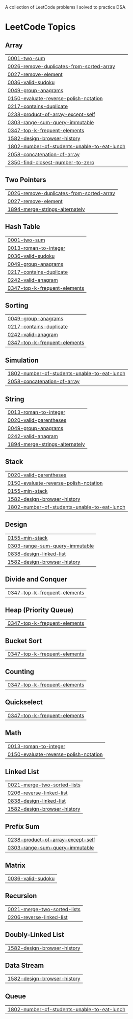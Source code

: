 A collection of LeetCode problems I solved to practice DSA.

<!---LeetCode Topics Start-->
# LeetCode Topics
## Array
|  |
| ------- |
| [0001-two-sum](https://github.com/PrakarshKamal/leetcode/tree/master/0001-two-sum) |
| [0026-remove-duplicates-from-sorted-array](https://github.com/PrakarshKamal/leetcode/tree/master/0026-remove-duplicates-from-sorted-array) |
| [0027-remove-element](https://github.com/PrakarshKamal/leetcode/tree/master/0027-remove-element) |
| [0036-valid-sudoku](https://github.com/PrakarshKamal/leetcode/tree/master/0036-valid-sudoku) |
| [0049-group-anagrams](https://github.com/PrakarshKamal/leetcode/tree/master/0049-group-anagrams) |
| [0150-evaluate-reverse-polish-notation](https://github.com/PrakarshKamal/leetcode/tree/master/0150-evaluate-reverse-polish-notation) |
| [0217-contains-duplicate](https://github.com/PrakarshKamal/leetcode/tree/master/0217-contains-duplicate) |
| [0238-product-of-array-except-self](https://github.com/PrakarshKamal/leetcode/tree/master/0238-product-of-array-except-self) |
| [0303-range-sum-query-immutable](https://github.com/PrakarshKamal/leetcode/tree/master/0303-range-sum-query-immutable) |
| [0347-top-k-frequent-elements](https://github.com/PrakarshKamal/leetcode/tree/master/0347-top-k-frequent-elements) |
| [1582-design-browser-history](https://github.com/PrakarshKamal/leetcode/tree/master/1582-design-browser-history) |
| [1802-number-of-students-unable-to-eat-lunch](https://github.com/PrakarshKamal/leetcode/tree/master/1802-number-of-students-unable-to-eat-lunch) |
| [2058-concatenation-of-array](https://github.com/PrakarshKamal/leetcode/tree/master/2058-concatenation-of-array) |
| [2350-find-closest-number-to-zero](https://github.com/PrakarshKamal/leetcode/tree/master/2350-find-closest-number-to-zero) |
## Two Pointers
|  |
| ------- |
| [0026-remove-duplicates-from-sorted-array](https://github.com/PrakarshKamal/leetcode/tree/master/0026-remove-duplicates-from-sorted-array) |
| [0027-remove-element](https://github.com/PrakarshKamal/leetcode/tree/master/0027-remove-element) |
| [1894-merge-strings-alternately](https://github.com/PrakarshKamal/leetcode/tree/master/1894-merge-strings-alternately) |
## Hash Table
|  |
| ------- |
| [0001-two-sum](https://github.com/PrakarshKamal/leetcode/tree/master/0001-two-sum) |
| [0013-roman-to-integer](https://github.com/PrakarshKamal/leetcode/tree/master/0013-roman-to-integer) |
| [0036-valid-sudoku](https://github.com/PrakarshKamal/leetcode/tree/master/0036-valid-sudoku) |
| [0049-group-anagrams](https://github.com/PrakarshKamal/leetcode/tree/master/0049-group-anagrams) |
| [0217-contains-duplicate](https://github.com/PrakarshKamal/leetcode/tree/master/0217-contains-duplicate) |
| [0242-valid-anagram](https://github.com/PrakarshKamal/leetcode/tree/master/0242-valid-anagram) |
| [0347-top-k-frequent-elements](https://github.com/PrakarshKamal/leetcode/tree/master/0347-top-k-frequent-elements) |
## Sorting
|  |
| ------- |
| [0049-group-anagrams](https://github.com/PrakarshKamal/leetcode/tree/master/0049-group-anagrams) |
| [0217-contains-duplicate](https://github.com/PrakarshKamal/leetcode/tree/master/0217-contains-duplicate) |
| [0242-valid-anagram](https://github.com/PrakarshKamal/leetcode/tree/master/0242-valid-anagram) |
| [0347-top-k-frequent-elements](https://github.com/PrakarshKamal/leetcode/tree/master/0347-top-k-frequent-elements) |
## Simulation
|  |
| ------- |
| [1802-number-of-students-unable-to-eat-lunch](https://github.com/PrakarshKamal/leetcode/tree/master/1802-number-of-students-unable-to-eat-lunch) |
| [2058-concatenation-of-array](https://github.com/PrakarshKamal/leetcode/tree/master/2058-concatenation-of-array) |
## String
|  |
| ------- |
| [0013-roman-to-integer](https://github.com/PrakarshKamal/leetcode/tree/master/0013-roman-to-integer) |
| [0020-valid-parentheses](https://github.com/PrakarshKamal/leetcode/tree/master/0020-valid-parentheses) |
| [0049-group-anagrams](https://github.com/PrakarshKamal/leetcode/tree/master/0049-group-anagrams) |
| [0242-valid-anagram](https://github.com/PrakarshKamal/leetcode/tree/master/0242-valid-anagram) |
| [1894-merge-strings-alternately](https://github.com/PrakarshKamal/leetcode/tree/master/1894-merge-strings-alternately) |
## Stack
|  |
| ------- |
| [0020-valid-parentheses](https://github.com/PrakarshKamal/leetcode/tree/master/0020-valid-parentheses) |
| [0150-evaluate-reverse-polish-notation](https://github.com/PrakarshKamal/leetcode/tree/master/0150-evaluate-reverse-polish-notation) |
| [0155-min-stack](https://github.com/PrakarshKamal/leetcode/tree/master/0155-min-stack) |
| [1582-design-browser-history](https://github.com/PrakarshKamal/leetcode/tree/master/1582-design-browser-history) |
| [1802-number-of-students-unable-to-eat-lunch](https://github.com/PrakarshKamal/leetcode/tree/master/1802-number-of-students-unable-to-eat-lunch) |
## Design
|  |
| ------- |
| [0155-min-stack](https://github.com/PrakarshKamal/leetcode/tree/master/0155-min-stack) |
| [0303-range-sum-query-immutable](https://github.com/PrakarshKamal/leetcode/tree/master/0303-range-sum-query-immutable) |
| [0838-design-linked-list](https://github.com/PrakarshKamal/leetcode/tree/master/0838-design-linked-list) |
| [1582-design-browser-history](https://github.com/PrakarshKamal/leetcode/tree/master/1582-design-browser-history) |
## Divide and Conquer
|  |
| ------- |
| [0347-top-k-frequent-elements](https://github.com/PrakarshKamal/leetcode/tree/master/0347-top-k-frequent-elements) |
## Heap (Priority Queue)
|  |
| ------- |
| [0347-top-k-frequent-elements](https://github.com/PrakarshKamal/leetcode/tree/master/0347-top-k-frequent-elements) |
## Bucket Sort
|  |
| ------- |
| [0347-top-k-frequent-elements](https://github.com/PrakarshKamal/leetcode/tree/master/0347-top-k-frequent-elements) |
## Counting
|  |
| ------- |
| [0347-top-k-frequent-elements](https://github.com/PrakarshKamal/leetcode/tree/master/0347-top-k-frequent-elements) |
## Quickselect
|  |
| ------- |
| [0347-top-k-frequent-elements](https://github.com/PrakarshKamal/leetcode/tree/master/0347-top-k-frequent-elements) |
## Math
|  |
| ------- |
| [0013-roman-to-integer](https://github.com/PrakarshKamal/leetcode/tree/master/0013-roman-to-integer) |
| [0150-evaluate-reverse-polish-notation](https://github.com/PrakarshKamal/leetcode/tree/master/0150-evaluate-reverse-polish-notation) |
## Linked List
|  |
| ------- |
| [0021-merge-two-sorted-lists](https://github.com/PrakarshKamal/leetcode/tree/master/0021-merge-two-sorted-lists) |
| [0206-reverse-linked-list](https://github.com/PrakarshKamal/leetcode/tree/master/0206-reverse-linked-list) |
| [0838-design-linked-list](https://github.com/PrakarshKamal/leetcode/tree/master/0838-design-linked-list) |
| [1582-design-browser-history](https://github.com/PrakarshKamal/leetcode/tree/master/1582-design-browser-history) |
## Prefix Sum
|  |
| ------- |
| [0238-product-of-array-except-self](https://github.com/PrakarshKamal/leetcode/tree/master/0238-product-of-array-except-self) |
| [0303-range-sum-query-immutable](https://github.com/PrakarshKamal/leetcode/tree/master/0303-range-sum-query-immutable) |
## Matrix
|  |
| ------- |
| [0036-valid-sudoku](https://github.com/PrakarshKamal/leetcode/tree/master/0036-valid-sudoku) |
## Recursion
|  |
| ------- |
| [0021-merge-two-sorted-lists](https://github.com/PrakarshKamal/leetcode/tree/master/0021-merge-two-sorted-lists) |
| [0206-reverse-linked-list](https://github.com/PrakarshKamal/leetcode/tree/master/0206-reverse-linked-list) |
## Doubly-Linked List
|  |
| ------- |
| [1582-design-browser-history](https://github.com/PrakarshKamal/leetcode/tree/master/1582-design-browser-history) |
## Data Stream
|  |
| ------- |
| [1582-design-browser-history](https://github.com/PrakarshKamal/leetcode/tree/master/1582-design-browser-history) |
## Queue
|  |
| ------- |
| [1802-number-of-students-unable-to-eat-lunch](https://github.com/PrakarshKamal/leetcode/tree/master/1802-number-of-students-unable-to-eat-lunch) |
<!---LeetCode Topics End-->